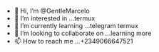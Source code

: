 - 👋 Hi, I’m @GentleMarcelo
- 👀 I’m interested in ...termux
- 🌱 I’m currently learning ...telegram termux
- 💞️ I’m looking to collaborate on ...learning more
- 📫 How to reach me ...+2349066647521

<!---
GentleMarcelo/GentleMarcelo is a ✨ special ✨ repository because its `README.md` (this file) appears on your GitHub profile.
You can click the Preview link to take a look at your changes.
--->

